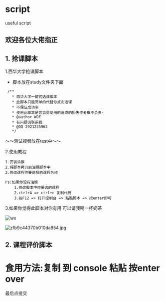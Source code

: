 # script
useful script 
## 欢迎各位大佬指正 
## 1. 抢课脚本
1.西华大学抢课脚本
* 脚本放在study文件夹下面
```$xslt
 /**
   * 西华大学一键式选课脚本
   * 此脚本只能简单的代替你点击选课
   * 不保证成功率 
   * 使用此脚本是您自愿使用的造成的损失作者概不负责·
   * @author WDF
   * 有问题请联系我
   * @QQ 2921235963
   */
```

～～测试视频放在test中～～

2.使用教程 

    1.安装油猴 
    2.将脚本拷贝到油猴脚本中
    3.修改课程你要选择的课程名称
    
    Ps:如果你没有油猴
        1.修改脚本中你要选的课程
        2.ctrl+A => ctrl+c 复制代码
        3.按F12 => 打开控制台 => 粘贴脚本 => 按enter即可

3.如果你觉得此脚本对你有用 可以请我喝一杯奶茶

![wx](https://cdn.jsdelivr.net/gh/Sherlockouo/PicBase/img/learn/wx.jpg)


![zfb9c44370b010da854.jpg](http://imgs.sherlockouo.com:80/images/2020/06/29/zfb9c44370b010da854.jpg)


## 2. 课程评价脚本
# 食用方法:复制 到 console 粘贴 按enter over 
  最后点提交


